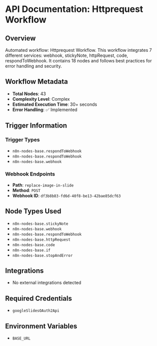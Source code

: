 # API Documentation: Httprequest Workflow

## Overview
Automated workflow: Httprequest Workflow. This workflow integrates 7 different services: webhook, stickyNote, httpRequest, code, respondToWebhook. It contains 18 nodes and follows best practices for error handling and security.

## Workflow Metadata
- **Total Nodes**: 43
- **Complexity Level**: Complex
- **Estimated Execution Time**: 30+ seconds
- **Error Handling**: ✅ Implemented

## Trigger Information
### Trigger Types
- `n8n-nodes-base.respondToWebhook`
- `n8n-nodes-base.respondToWebhook`
- `n8n-nodes-base.webhook`

### Webhook Endpoints
- **Path**: `replace-image-in-slide`
- **Method**: `POST`
- **Webhook ID**: `df3b8b83-fd6d-40f8-be13-42bae85dcf63`


## Node Types Used
- `n8n-nodes-base.stickyNote`
- `n8n-nodes-base.webhook`
- `n8n-nodes-base.respondToWebhook`
- `n8n-nodes-base.httpRequest`
- `n8n-nodes-base.code`
- `n8n-nodes-base.if`
- `n8n-nodes-base.stopAndError`

## Integrations
- No external integrations detected

## Required Credentials
- `googleSlidesOAuth2Api`

## Environment Variables
- `BASE_URL`
